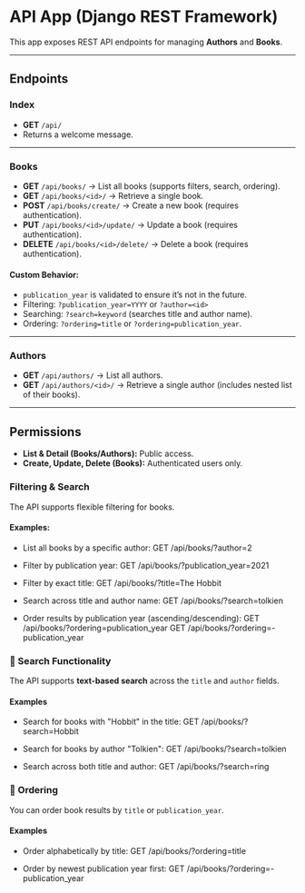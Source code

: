 # API App (Django REST Framework)

This app exposes REST API endpoints for managing **Authors** and **Books**.

---

## Endpoints

### Index
- **GET** `/api/`
- Returns a welcome message.

---

### Books
- **GET** `/api/books/` → List all books (supports filters, search, ordering).
- **GET** `/api/books/<id>/` → Retrieve a single book.
- **POST** `/api/books/create/` → Create a new book (requires authentication).
- **PUT** `/api/books/<id>/update/` → Update a book (requires authentication).
- **DELETE** `/api/books/<id>/delete/` → Delete a book (requires authentication).

#### Custom Behavior:
- `publication_year` is validated to ensure it’s not in the future.
- Filtering: `?publication_year=YYYY` or `?author=<id>`
- Searching: `?search=keyword` (searches title and author name).
- Ordering: `?ordering=title` or `?ordering=publication_year`.

---

### Authors
- **GET** `/api/authors/` → List all authors.
- **GET** `/api/authors/<id>/` → Retrieve a single author (includes nested list of their books).

---

## Permissions
- **List & Detail (Books/Authors):** Public access.
- **Create, Update, Delete (Books):** Authenticated users only.

### Filtering & Search

The API supports flexible filtering for books.

#### Examples:
- List all books by a specific author:
GET /api/books/?author=2

- Filter by publication year:
GET /api/books/?publication_year=2021

- Filter by exact title:
GET /api/books/?title=The Hobbit

- Search across title and author name:
GET /api/books/?search=tolkien

- Order results by publication year (ascending/descending):
GET /api/books/?ordering=publication_year
GET /api/books/?ordering=-publication_year

### 🔎 Search Functionality

The API supports **text-based search** across the `title` and `author` fields.

#### Examples
- Search for books with "Hobbit" in the title:
GET /api/books/?search=Hobbit

- Search for books by author "Tolkien":
GET /api/books/?search=tolkien

- Search across both title and author:
GET /api/books/?search=ring

### 📑 Ordering

You can order book results by `title` or `publication_year`.

#### Examples
- Order alphabetically by title:
GET /api/books/?ordering=title

- Order by newest publication year first:
GET /api/books/?ordering=-publication_year


